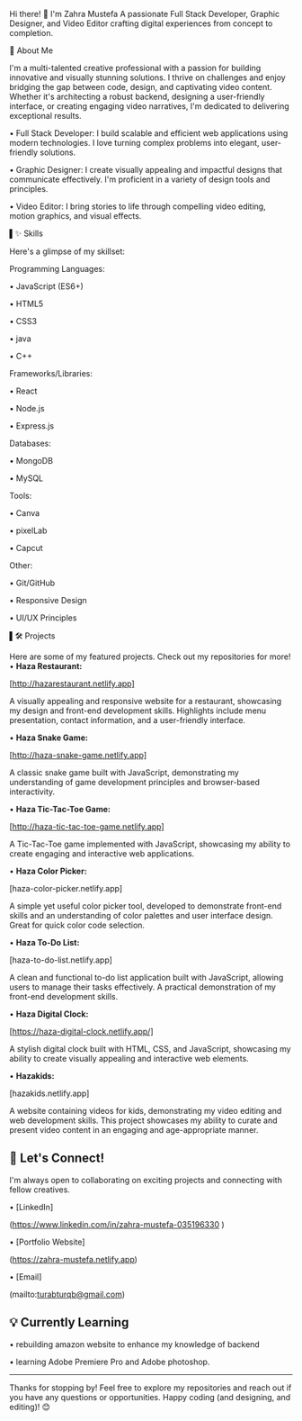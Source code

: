 Hi there! 👋 I'm Zahra Mustefa
A passionate Full Stack Developer, Graphic Designer, and Video Editor crafting digital experiences from concept to completion.

🚀 About Me

I'm a multi-talented creative professional with a passion for building innovative and visually stunning solutions. I thrive on challenges and enjoy bridging the gap between code, design, and captivating video content. Whether it's architecting a robust backend, designing a user-friendly interface, or creating engaging video narratives, I'm dedicated to delivering exceptional results.

•  Full Stack Developer: I build scalable and efficient web applications using modern technologies. I love turning complex problems into elegant, user-friendly solutions.

•  Graphic Designer: I create visually appealing and impactful designs that communicate effectively. I'm proficient in a variety of design tools and principles.

•  Video Editor: I bring stories to life through compelling video editing, motion graphics, and visual effects.

▌✨ Skills

Here's a glimpse of my skillset:

Programming Languages:

•  JavaScript (ES6+)

•  HTML5

•  CSS3

•  java

•  C++

Frameworks/Libraries:

•  React

•  Node.js

•  Express.js

Databases:

•  MongoDB

•  MySQL

Tools:

•  Canva

•  pixelLab

•  Capcut

Other:

•  Git/GitHub

•  Responsive Design

•  UI/UX Principles

▌🛠️ Projects

Here are some of my featured projects. Check out my repositories for more!
•   **Haza Restaurant:**

[http://hazarestaurant.netlify.app]

A visually appealing and responsive website for a restaurant, showcasing my design and front-end development skills. Highlights include menu presentation, contact information, and a user-friendly interface.

•   **Haza Snake Game:** 

[http://haza-snake-game.netlify.app] 

A classic snake game built with JavaScript, demonstrating my understanding of game development principles and browser-based interactivity.

•   **Haza Tic-Tac-Toe Game:** 

[http://haza-tic-tac-toe-game.netlify.app] 

A Tic-Tac-Toe game implemented with JavaScript, showcasing my ability to create engaging and interactive web applications.

•   **Haza Color Picker:** 

[haza-color-picker.netlify.app]

A simple yet useful color picker tool, developed to demonstrate front-end skills and an understanding of color palettes and user interface design.  Great for quick color code selection.

•   **Haza To-Do List:** 

[haza-to-do-list.netlify.app] 

A clean and functional to-do list application built with JavaScript, allowing users to manage their tasks effectively. A practical demonstration of my front-end development skills.

•   **Haza Digital Clock:**

[https://haza-digital-clock.netlify.app/]

A stylish digital clock built with HTML, CSS, and JavaScript, showcasing my ability to create visually appealing and interactive web elements.

•   **Hazakids:** 

[hazakids.netlify.app]

A website containing videos for kids, demonstrating my video editing and web development skills.  This project showcases my ability to curate and present video content in an engaging and age-appropriate manner.


## 🤝 Let's Connect!

I'm always open to collaborating on exciting projects and connecting with fellow creatives.

•   [LinkedIn]

(https://www.linkedin.com/in/zahra-mustefa-035196330 )

•   [Portfolio Website]

(https://zahra-mustefa.netlify.app)

•   [Email]

(mailto:turabturqb@gmail.com)

## 💡 Currently Learning

•   rebuilding amazon website to enhance my knowledge of backend

•   learning Adobe Premiere Pro and Adobe photoshop.

---

Thanks for stopping by! Feel free to explore my repositories and reach out if you have any questions or opportunities. Happy coding (and designing, and editing)! 😊
